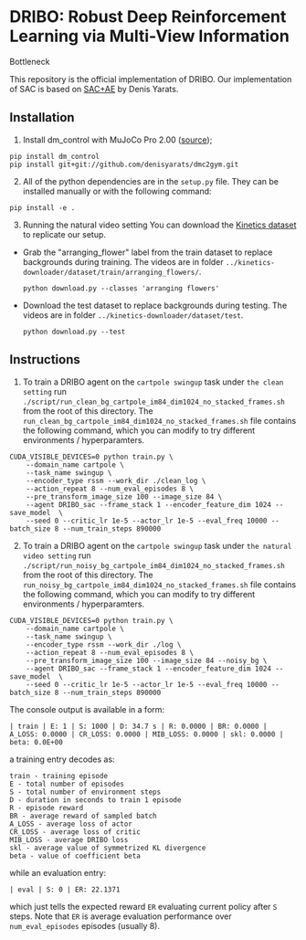 # DRIBO: Robust Deep Reinforcement Learning via Multi-View Information
Bottleneck

This repository is the official implementation of DRIBO. Our implementation of SAC is based on [SAC+AE](https://github.com/denisyarats/pytorch_sac_ae) by Denis Yarats.

## Installation
1. Install dm_control with MuJoCo Pro 2.00
   ([source](http://www.mujoco.org/));
```
pip install dm_control
pip install git+git://github.com/denisyarats/dmc2gym.git
```

2. All of the python dependencies are in the `setup.py` file. They can be installed manually or with the following command:
```
pip install -e .
```

3. Running the natural video setting
You can download the [Kinetics
dataset](https://github.com/Showmax/kinetics-downloader) to replicate our setup.
* Grab the "arranging_flower" label from the train dataset to replace backgrounds during training. The videos are in folder `../kinetics-downloader/dataset/train/arranging_flowers/`.
    ```
    python download.py --classes 'arranging flowers'
    ```
* Download the test dataset to replace backgrounds during testing. The videos are in folder `../kinetics-downloader/dataset/test`.
    ```
    python download.py --test
    ```

## Instructions
1. To train a DRIBO agent on the `cartpole swingup` task under `the clean setting` run `./script/run_clean_bg_cartpole_im84_dim1024_no_stacked_frames.sh` from the root of this directory. The `run_clean_bg_cartpole_im84_dim1024_no_stacked_frames.sh` file contains the following command, which you can modify to try different environments / hyperparamters.

```
CUDA_VISIBLE_DEVICES=0 python train.py \
    --domain_name cartpole \
    --task_name swingup \
    --encoder_type rssm --work_dir ./clean_log \
    --action_repeat 8 --num_eval_episodes 8 \
    --pre_transform_image_size 100 --image_size 84 \
    --agent DRIBO_sac --frame_stack 1 --encoder_feature_dim 1024 --save_model  \
    --seed 0 --critic_lr 1e-5 --actor_lr 1e-5 --eval_freq 10000 --batch_size 8 --num_train_steps 890000
```

2. To train a DRIBO agent on the `cartpole swingup` task under `the natural video setting` run `./script/run_noisy_bg_cartpole_im84_dim1024_no_stacked_frames.sh` from the root of this directory. The `run_noisy_bg_cartpole_im84_dim1024_no_stacked_frames.sh` file contains the following command, which you can modify to try different environments / hyperparamters.

```
CUDA_VISIBLE_DEVICES=0 python train.py \
    --domain_name cartpole \
    --task_name swingup \
    --encoder_type rssm --work_dir ./log \
    --action_repeat 8 --num_eval_episodes 8 \
    --pre_transform_image_size 100 --image_size 84 --noisy_bg \
    --agent DRIBO_sac --frame_stack 1 --encoder_feature_dim 1024 --save_model  \
    --seed 0 --critic_lr 1e-5 --actor_lr 1e-5 --eval_freq 10000 --batch_size 8 --num_train_steps 890000
```

The console output is available in a form:
```
| train | E: 1 | S: 1000 | D: 34.7 s | R: 0.0000 | BR: 0.0000 | A_LOSS: 0.0000 | CR_LOSS: 0.0000 | MIB_LOSS: 0.0000 | skl: 0.0000 | beta: 0.0E+00
```
a training entry decodes as:
```
train - training episode
E - total number of episodes
S - total number of environment steps
D - duration in seconds to train 1 episode
R - episode reward
BR - average reward of sampled batch
A_LOSS - average loss of actor
CR_LOSS - average loss of critic
MIB_LOSS - average DRIBO loss
skl - average value of symmetrized KL divergence
beta - value of coefficient beta
```
while an evaluation entry:
```
| eval | S: 0 | ER: 22.1371
```
which just tells the expected reward `ER` evaluating current policy after `S` steps. Note that `ER` is average evaluation performance over `num_eval_episodes` episodes (usually 8).
